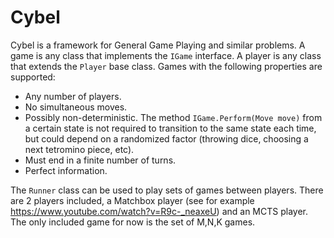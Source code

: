 # Cybel

Cybel is a framework for General Game Playing and similar problems. A game is any class that implements the ```IGame``` interface. A player is any class that extends the ```Player``` base class. Games with the following properties are supported:
+ Any number of players.
+ No simultaneous moves.
+ Possibly non-deterministic. The method ```IGame.Perform(Move move)``` from a certain state is not required to transition to the same state each time, but could depend on a randomized factor (throwing dice, choosing a next tetromino piece, etc).
+ Must end in a finite number of turns.
+ Perfect information.

The ```Runner``` class can be used to play sets of games between players. There are 2 players included, a Matchbox player (see for example https://www.youtube.com/watch?v=R9c-_neaxeU) and an MCTS player. The only included game for now is the set of M,N,K games.